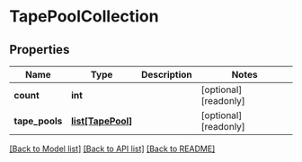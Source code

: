 # TapePoolCollection

## Properties
Name | Type | Description | Notes
------------ | ------------- | ------------- | -------------
**count** | **int** |  | [optional] [readonly] 
**tape_pools** | [**list[TapePool]**](TapePool.md) |  | [optional] [readonly] 

[[Back to Model list]](../README.md#documentation-for-models) [[Back to API list]](../README.md#documentation-for-api-endpoints) [[Back to README]](../README.md)


